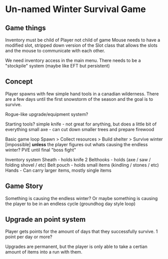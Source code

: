 # Un-named Winter Survival Game

## Game things
Inventory must be child of Player not child of game
Mouse needs to have a modified slot, stripped down version of the Slot class that allows the slots and the mouse to communicate with each other.

We need inventory access in the main menu. There needs to be a "stockpile" system (maybe like EFT but persistent)

## Concept
Player spawns with few simple hand tools in a canadian wilderness. There are a few days until the first snowstorm of the season and the goal is to survive.

Rogue-like upgrade/equipment system?

Starting tools?
    simple knife - not great for anything, but does a little bit of everything
    small axe - can cut down smaller trees and prepare firewood

Basic game loop
    Spawn > Collect resources > Build shelter > Survive winter [impossible] __unless__ the player figures out whats causing the endless winter? PVE until final "boss fight"

Inventory system
    Sheath - holds knife
    2 Belthooks - holds (axe / saw / folding shovel / etc)
    Belt pouch - holds small items (kindling / stones / etc)
    Hands - Can carry larger items, mostly single items
    
## Game Story
Something is causing the endless winter? Or maybe something is causing the player to be in an endless cycle (groundhog day style loop)

## Upgrade an point system
Player gets points for the amount of days that they successfully survive. 1 point per day or more?

Upgrades are permanent, but the player is only able to take a certian amount of items into a run with them.
